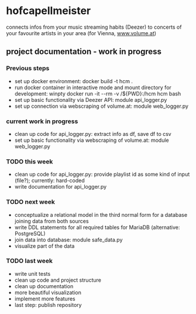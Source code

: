 # hofcapellmeister
connects infos from your music streaming habits (Deezer) to concerts of your favourite artists in your area (for Vienna, www.volume.at)

## project documentation - work in progress
### Previous steps
- set up docker environment:
docker build -t hcm .
- run docker container in interactive mode and mount directory for development:
winpty docker run -it --rm -v /${PWD}:/hcm hcm bash
- set up basic functionality via Deezer API: module api_logger.py
- set up connection via webscraping of volume.at: module web_logger.py

### current work in progress
- clean up code for api_logger.py: extract info as df, save df to csv
- set up basic functionality via webscraping of volume.at: module web_logger.py

### TODO this week
- clean up code for api_logger.py: provide playlist id as some kind of input (file?); currently: hard-coded
- write documentation for api_logger.py

### TODO next week
- conceptualize a relational model in the third normal form for a database joining data from both sources
- write DDL statements for all required tables for MariaDB (alternative: PostgreSQL)
- join data into database: module safe_data.py
- visualize part of the data

### TODO last week
- write unit tests
- clean up code and project structure
- clean up documentation
- more beautiful visualization
- implement more features
- last step: publish repository